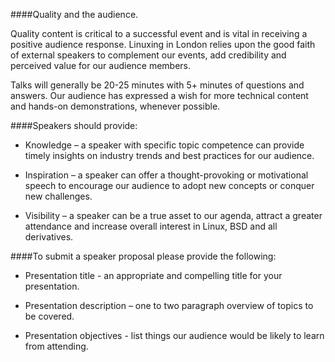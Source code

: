 ####Quality and the audience.

Quality content is critical to a successful event and is vital in receiving a positive audience response.  Linuxing in London relies upon the good faith of external speakers to complement our events, add credibility and perceived value for our audience members.

Talks will generally be 20-25 minutes with 5+ minutes of questions and answers. Our audience has expressed a wish for more technical content and hands-on demonstrations, whenever possible.

####Speakers should provide:

* Knowledge – a speaker with specific topic competence can provide timely insights on industry trends and best practices for our audience.

* Inspiration – a speaker can offer a thought-provoking or motivational speech to encourage our audience to adopt new concepts or conquer new challenges.

* Visibility – a speaker can be a true asset to our agenda, attract a greater attendance and increase overall interest in Linux, BSD and all derivatives. 

####To submit a speaker proposal please provide the following:

* Presentation title - an appropriate and compelling title for your presentation.

* Presentation description – one to two paragraph overview of topics to be covered.

* Presentation objectives - list things our audience would be likely to learn from attending.
